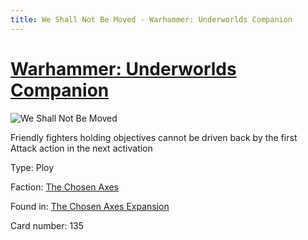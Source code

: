 ```yaml
---
title: We Shall Not Be Moved - Warhammer: Underworlds Companion
---
```


# [Warhammer: Underworlds Companion](https://guidokessels.github.io/wh-underworlds)

  

![We Shall Not Be Moved](https://warhammerunderworlds.com/wp-content/uploads/sites/6/2018/02/135_ENG.png)

Friendly fighters holding objectives cannot be driven back by the first Attack action in the next activation

Type: Ploy

Faction: [The Chosen Axes](https://guidokessels.github.io/wh-underworlds/factions/the-chosen-axes)

Found in: [The Chosen Axes Expansion](https://guidokessels.github.io/wh-underworlds/locations/the-chosen-axes-expansion)

Card number: 135
